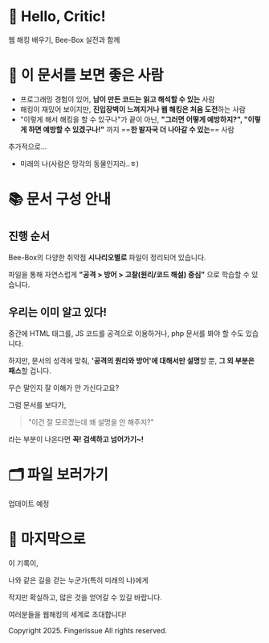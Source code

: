 # 👋 Hello, Critic!

웹 해킹 배우기, Bee-Box 실전과 함께

# 🏹 이 문서를 보면 좋은 사람

- 프로그래밍 경험이 있어, **남이 만든 코드는 읽고 해석할 수 있는** 사람
- 해킹이 재밌어 보이지만, **진입장벽이 느껴지거나 웹 해킹은 처음 도전**하는 사람
- "이렇게 해서 해킹을 할 수 있구나"가 끝이 아닌, **"그러면 어떻게 예방하지?", "이렇게 하면 예방할 수 있겠구나!"** 까지 ==**한 발자국 더 나아갈 수 있는**== 사람

추가적으로...
- 미래의 나(사람은 망각의 동물인지라..ㅎ)

# 📚 문서 구성 안내

## 진행 순서
Bee-Box의 다양한 취약점 **시나리오별로** 파일이 정리되어 있습니다.

파일을 통해 자연스럽게 **"공격 > 방어 > 고찰(원리/코드 해설) 중심"** 으로 학습할 수 있습니다.

## 우리는 이미 알고 있다!
중간에 HTML 태그를, JS 코드를 공격으로 이용하거나, php 문서를 봐야 할 수도 있습니다.

하지만, 문서의 성격에 맞춰, **'공격의 원리와 방어'에 대해서만 설명**할 뿐, **그 외 부분은 패스**할 겁니다.

무슨 말인지 잘 이해가 안 가신다고요?

그럼 문서를 보다가,

> "이건 잘 모르겠는데 왜 설명을 안 해주지?"

라는 부분이 나온다면 **꼭! 검색하고 넘어가기~!**

# 🗂️ 파일 보러가기

업데이트 예정

# 🎉 마지막으로

이 기록이,

나와 같은 길을 걷는 누군가(특히 미래의 나)에게

작지만 확실하고, 많은 것을 얻어갈 수 있길 바랍니다.

여러분들을 웹해킹의 세계로 초대합니다!

Copyright 2025. Fingerissue All rights reserved.
